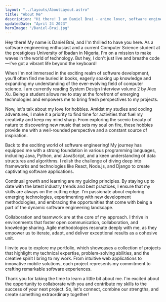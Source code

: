 ```yaml
---
layout: "../layouts/AboutLayout.astro"
title: "About Me"
description: "Hi there! I am Daniel Brai - anime lover, software engineer, reading manga and currently learning Japanese"
updatedDate: "April 24 2023"
heroImage: "/Daniel-Brai.jpg"
---
```


Hey there! My name is Daniel Brai, and I'm thrilled to have you here. As a software engineering enthusiast and a current Computer Science student at the prestigious University of Ibadan in Nigeria, I'm on a mission to make waves in the world of technology. But hey, I don't just live and breathe code—I've got a vibrant life beyond the keyboard!

When I'm not immersed in the exciting realm of software development, you'll often find me buried in books, eagerly soaking up knowledge and expanding my understanding of the ever-evolving field of computer science. I am currently reading System Design Interview volume 2 by Alex Xu. Being a student allows me to stay at the forefront of emerging technologies and empowers me to bring fresh perspectives to my projects.

Now, let's talk about my love for hobbies. Amidst my studies and coding adventures, I make it a priority to find time for activities that fuel my creativity and keep my mind sharp. From exploring the scenic beauty of nature to discovering new music that sets my soul on fire, these hobbies provide me with a well-rounded perspective and a constant source of inspiration.

Back to the exciting world of software engineering! My journey has equipped me with a strong foundation in various programming languages, including Java, Python, and JavaScript, and a keen understanding of data structures and algorithms. I relish the challenge of diving deep into frameworks and technologies like React, Node.js, and Django to create captivating software applications.

Continual growth and learning are my guiding principles. By staying up to date with the latest industry trends and best practices, I ensure that my skills are always on the cutting edge. I'm passionate about exploring emerging technologies, experimenting with new development methodologies, and embracing the opportunities that come with being a part of the dynamic software engineering landscape.

Collaboration and teamwork are at the core of my approach. I thrive in environments that foster open communication, collaboration, and knowledge sharing. Agile methodologies resonate deeply with me, as they empower us to iterate, adapt, and deliver exceptional results as a cohesive unit.

I invite you to explore my portfolio, which showcases a collection of projects that highlight my technical expertise, problem-solving abilities, and the creative spirit I bring to my work. From intuitive web applications to innovative mobile solutions, each project represents my commitment to crafting remarkable software experiences.

Thank you for taking the time to learn a little bit about me. I'm excited about the opportunity to collaborate with you and contribute my skills to the success of your next project. So, let's connect, combine our strengths, and create something extraordinary together!
